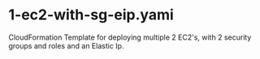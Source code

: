 # 1-ec2-with-sg-eip.yami
CloudFormation Template for deploying multiple 2 EC2's, with 2 security groups and roles and an Elastic Ip.
